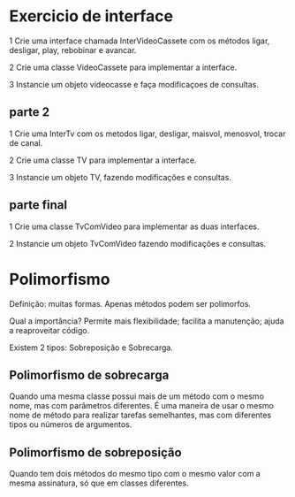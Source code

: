 # Exercicio de interface

1 Crie uma interface chamada InterVideoCassete com os métodos ligar, desligar, play, rebobinar e avancar.

2 Crie uma classe VideoCassete para implementar a interface.

3 Instancie um objeto videocasse e faça modificaçoes de consultas.

## parte 2

1 Crie uma InterTv com os metodos ligar, desligar, maisvol, menosvol, trocar de canal.

2 Crie uma classe TV para implementar a interface.

3 Instancie um objeto TV, fazendo modificações e consultas.

## parte final

1 Crie uma classe TvComVideo para implementar as duas interfaces.

2 Instancie um objeto TvComVideo fazendo modificações e consultas.

# Polimorfismo

Definição: muitas formas. Apenas métodos podem ser polimorfos.

Qual a importância? Permite mais flexibilidade; facilita a manutenção; ajuda a reaproveitar código.

Existem 2 tipos: Sobreposição e Sobrecarga.

## Polimorfismo de sobrecarga

Quando uma mesma classe possui mais de um método com o mesmo nome, mas com parâmetros diferentes. É uma maneira de usar o mesmo nome de método para realizar tarefas semelhantes, mas com diferentes tipos ou números de argumentos. 

## Polimorfismo de sobreposição

Quando tem dois métodos do mesmo tipo com o mesmo valor com a mesma assinatura, só que em classes diferentes.